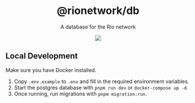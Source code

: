 <h1 align="center">
  @rionetwork/db
</h1>
<p align="center">
  A database for the Rio network
</p>
<p align="center">
  <a href="https://rio.network/">
    <img src="https://img.shields.io/badge/website-rio.network-blue">
  </a>
</p>

## Local Development

Make sure you have Docker installed.

1. Copy `.env.example` to `.env` and fill in the required environment variables.
2. Start the postgres database with `pnpm run dev` or `docker-compose up -d`.
3. Once running, run migrations with `pnpm migration:run`.
